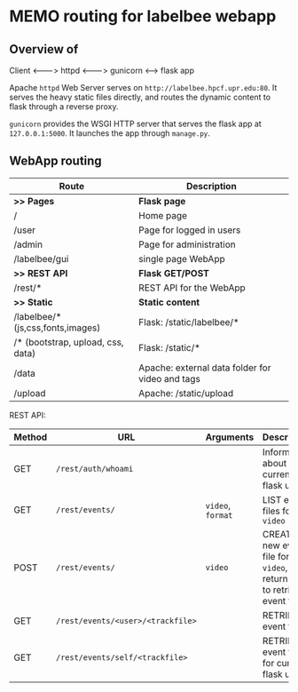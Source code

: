 # MEMO routing for labelbee webapp

Overview of 
------------

Client <---> httpd <---> gunicorn <--> flask app

Apache `httpd` Web Server serves on `http://labelbee.hpcf.upr.edu:80`. It serves the heavy static files directly, and routes the dynamic content to flask through a reverse proxy.

`gunicorn` provides the WSGI HTTP server that serves the flask app at `127.0.0.1:5000`. It launches the app through `manage.py`.

WebApp routing
----------------

| Route     | Description    |
| --------- | --- |
| **>> Pages** | **Flask page**
| /               | Home page |
| /user           | Page for logged in users |
| /admin          | Page for administration | |
| /labelbee/gui   | single page WebApp |
| **>> REST API** | **Flask GET/POST**
| /rest/*         | REST API for the WebApp |
| **>> Static**   | **Static content**
| /labelbee/* (js,css,fonts,images)    | Flask: /static/labelbee/* |
| /* (bootstrap, upload, css, data)    | Flask: /static/*
| /data     | Apache: external data folder for video and tags |
| /upload   | Apache: /static/upload  |

REST API:

| Method    | URL    | Arguments | Description |
| --------- | --- | ------ | ----- |
| GET   | `/rest/auth/whoami` | | Information about current flask user |
| GET   | `/rest/events/`     | `video`, `format` | LIST event files for `video` |
| POST   | `/rest/events/`     | `video` | CREATE new event file for `video`, return URI to retrieve event file |
| GET   | `/rest/events/<user>/<trackfile>`     | | RETRIEVE event file |
| GET   | `/rest/events/self/<trackfile>`     | | RETRIEVE event file for current flask user |